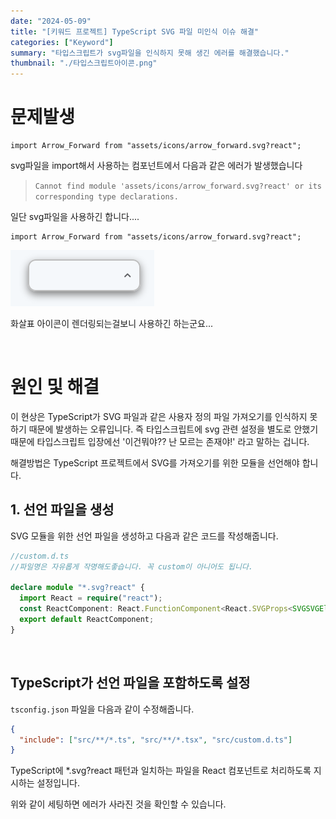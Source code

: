 ```yaml
---
date: "2024-05-09"
title: "[키워드 프로젝트] TypeScript SVG 파일 미인식 이슈 해결"
categories: ["Keyword"]
summary: "타입스크립트가 svg파일을 인식하지 못해 생긴 에러를 해결했습니다."
thumbnail: "./타입스크립트아이콘.png"
---
```


# 문제발생

```tsx
import Arrow_Forward from "assets/icons/arrow_forward.svg?react";
```

svg파일을 import해서 사용하는 컴포넌트에서 다음과 같은 에러가 발생했습니다

> `Cannot find module 'assets/icons/arrow_forward.svg?react' or its corresponding type declarations.`

일단 svg파일을 사용하긴 합니다....

```tsx
import Arrow_Forward from "assets/icons/arrow_forward.svg?react";
```

![화살표잘나옴](화살표잘나옴.png)

화살표 아이콘이 렌더링되는걸보니 사용하긴 하는군요...

<br>

# 원인 및 해결

이 현상은 TypeScript가 SVG 파일과 같은 사용자 정의 파일 가져오기를 인식하지 못하기 때문에 발생하는 오류입니다. 즉 타입스크립트에 svg 관련 설정을 별도로 안했기 때문에 타입스크립트 입장에선 '이건뭐야?? 난 모르는 존재야!' 라고 말하는 겁니다.

해결방법은 TypeScript 프로젝트에서 SVG를 가져오기를 위한 모듈을 선언해야 합니다.

## 1. 선언 파일을 생성

SVG 모듈을 위한 선언 파일을 생성하고 다음과 같은 코드를 작성해줍니다.

```ts
//custom.d.ts
//파일명은 자유롭게 작명해도좋습니다. 꼭 custom이 아니어도 됩니다.

declare module "*.svg?react" {
  import React = require("react");
  const ReactComponent: React.FunctionComponent<React.SVGProps<SVGSVGElement>>;
  export default ReactComponent;
}
```

<br>

## TypeScript가 선언 파일을 포함하도록 설정

`tsconfig.json` 파일을 다음과 같이 수정해줍니다.

```json
{
  "include": ["src/**/*.ts", "src/**/*.tsx", "src/custom.d.ts"]
}
```

TypeScript에 \*.svg?react 패턴과 일치하는 파일을 React 컴포넌트로 처리하도록 지시하는 설정입니다.

위와 같이 세팅하면 에러가 사라진 것을 확인할 수 있습니다.
